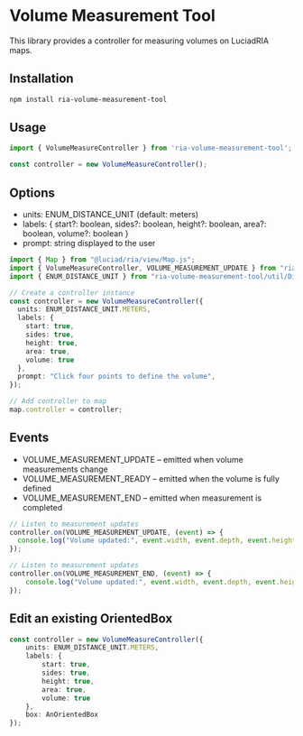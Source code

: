 # Volume Measurement Tool

This library provides a controller for measuring volumes on LuciadRIA maps.

## Installation

```bash
npm install ria-volume-measurement-tool

```
## Usage

```typescript
import { VolumeMeasureController } from 'ria-volume-measurement-tool';

const controller = new VolumeMeasureController();
```

## Options

- units: ENUM_DISTANCE_UNIT (default: meters)
- labels: { start?: boolean, sides?: boolean, height?: boolean, area?: boolean, volume?: boolean }
- prompt: string displayed to the user

```typescript
import { Map } from "@luciad/ria/view/Map.js";
import { VolumeMeasureController, VOLUME_MEASUREMENT_UPDATE } from "ria-volume-measurement-tool";
import { ENUM_DISTANCE_UNIT } from "ria-volume-measurement-tool/util/DistanceUnit.js";

// Create a controller instance
const controller = new VolumeMeasureController({
  units: ENUM_DISTANCE_UNIT.METERS,
  labels: {
    start: true,
    sides: true,
    height: true,
    area: true,
    volume: true
  },
  prompt: "Click four points to define the volume",
});

// Add controller to map
map.controller = controller;
```

## Events

- VOLUME_MEASUREMENT_UPDATE – emitted when volume measurements change
- VOLUME_MEASUREMENT_READY – emitted when the volume is fully defined
- VOLUME_MEASUREMENT_END – emitted when measurement is completed

```typescript
// Listen to measurement updates
controller.on(VOLUME_MEASUREMENT_UPDATE, (event) => {
  console.log("Volume updated:", event.width, event.depth, event.height, event.volume);
});

// Listen to measurement updates
controller.on(VOLUME_MEASUREMENT_END, (event) => {
    console.log("Volume updated:", event.width, event.depth, event.height, event.volume);
});
```

## Edit an existing OrientedBox
```typescript
const controller = new VolumeMeasureController({
    units: ENUM_DISTANCE_UNIT.METERS,
    labels: {
        start: true,
        sides: true,
        height: true,
        area: true,
        volume: true
    },
    box: AnOrientedBox 
});
```
